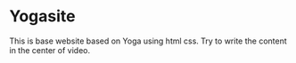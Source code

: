 # Yogasite
This is base website based on Yoga using html css. Try to write the content in the center of video.

